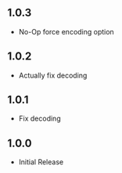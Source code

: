 ## 1.0.3

* No-Op force encoding option

## 1.0.2

* Actually fix decoding

## 1.0.1

* Fix decoding

## 1.0.0

* Initial Release
